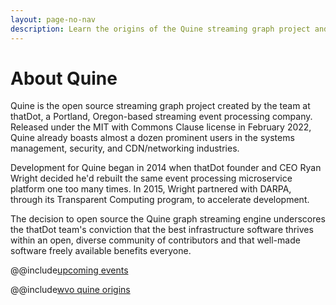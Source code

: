 ```yaml
---
layout: page-no-nav
description: Learn the origins of the Quine streaming graph project and its nod to namesake, philosopher and logician W.V.O. Quine
---
```


# About Quine

Quine is the open source streaming graph project created by the team at thatDot,
a Portland, Oregon-based streaming event processing company. Released under the
MIT with Commons Clause license in February 2022, Quine already boasts almost a
dozen prominent users in the systems management, security, and CDN/networking
industries.

Development for Quine began in 2014 when thatDot founder and CEO Ryan Wright
decided he'd rebuilt the same event processing microservice platform one too
many times. In 2015, Wright partnered with DARPA, through its Transparent
Computing program, to accelerate development.

The decision to open source the Quine graph streaming engine underscores the
thatDot team's conviction that the best infrastructure software thrives within
an open, diverse community of contributors and that well-made software freely
available benefits everyone.

@@include[upcoming events](includes/about/upcoming-events.md)

@@include[wvo quine origins](includes/about/wvo-quine-origins.md)
